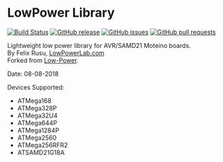 # LowPower Library
[![Build Status](https://travis-ci.com/LowPowerLab/LowPower.svg)](https://travis-ci.org/LowPowerLab/LowPower)
[![GitHub release](https://img.shields.io/github/release/LowPowerLab/LowPower.svg)](https://github.com/LowPowerLab/LowPower)
[![GitHub issues](https://img.shields.io/github/issues/LowPowerLab/LowPower.svg)](https://github.com/LowPowerLab/LowPower/issues)
[![GitHub pull requests](https://img.shields.io/github/issues-pr/LowPowerLab/LowPower.svg)](https://github.com/LowPowerLab/LowPower/pulls)

Lightweight low power library for AVR/SAMD21 Moteino boards.
<br/>
By Felix Rusu, [LowPowerLab.com](http://LowPowerLab.com)
<br/>
Forked from [Low-Power](https://github.com/rocketscream/Low-Power).

Date: 08-08-2018

Devices Supported:
* ATMega168
* ATMega328P
* ATMega32U4
* ATMega644P
* ATMega1284P
* ATMega2560
* ATMega256RFR2
* ATSAMD21G18A